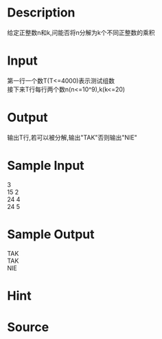 
# Description

<div class="content"><p>给定正整数n和k,问能否将n分解为k个不同正整数的乘积</p></div>

# Input

<div class="content"><p>第一行一个数T(T&lt;=4000)表示测试组数<br/>
接下来T行每行两个数n(n&lt;=10^9),k(k&lt;=20)</p></div>

# Output

<div class="content"><p>输出T行,若可以被分解,输出&#34;TAK&#34;否则输出&#34;NIE&#34;</p></div>

# Sample Input

<div class="content"><span class="sampledata">3<br/>
15 2<br/>
24 4<br/>
24 5</span></div>

# Sample Output

<div class="content"><span class="sampledata">TAK<br/>
TAK<br/>
NIE</span></div>

# Hint

<div class="content"><p></p></div>

# Source

<div class="content"><p><a href="problemset.php?search="></a></p></div>

